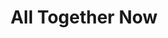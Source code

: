 ---
name: All Together Now
title: All Together Now
facebook: atnsing
email: admin@atnsing.co.uk
logo: All_Together_Now_logo.png
image: AllTogetherNow.jpg
type: music-group
member: true
meets:
- meets-at: Bingley Methodist Church
  meets-when: 10am - 11.30am
  frequency: regular-monday
- meets-at: Bingley Methodist Church
  meets-when: 1.30pm - 3pm
  frequency: regular-thursday
short-description: 'Yorkshire Community Choir based in Baildon, Bingley, Harrogate
  & Skipton.

  '
description: "Yorkshire Community Choir based in Baildon, Bingley, Harrogate & Skipton.\n\nOur
  Weekly Singing Timetable:\n  * Monday 10.00-11.30am Bingley\n  * Monday 7.00-8.30pm
  Harrogate\n  * Tuesday 10.00-11.30am Baildon\n  * Thursday 10.00-11.30am Skipton\n
  \ * Thursday 1.30-3.00pm Bingley\n  * Thursday 7.30-9.00pm Baildon \n  * Friday
  10.00-11.30am Baildon\n\nGet in touch if you are interested in joining us. Your
  first session is free so you've got nothing to lose in coming along\n"
permalink: "/organisations/all_together_now.html"
layout: org_page
---